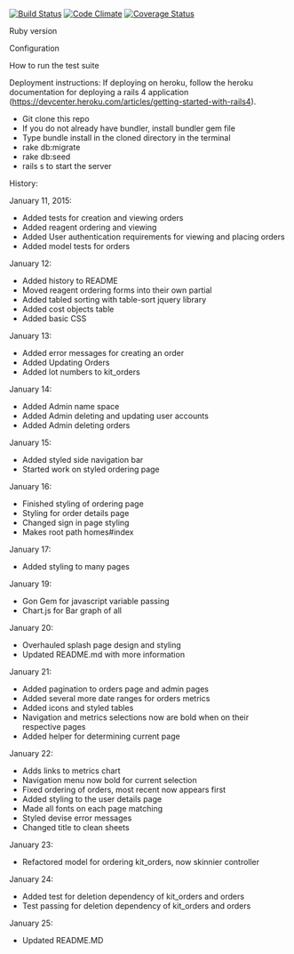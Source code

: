 [![Build Status](https://travis-ci.org/graffam/breakable_toy.svg?branch=master)](https://travis-ci.org/graffam/breakable_toy) [![Code Climate](https://codeclimate.com/github/graffam/breakable_toy.png)](https://codeclimate.com/github/graffam/breakable_toy) [![Coverage Status](https://coveralls.io/repos/graffam/breakable_toy/badge.png)](https://coveralls.io/r/graffam/breakable_toy)



Ruby version


Configuration


How to run the test suite


Deployment instructions:
  If deploying on heroku, follow the heroku documentation for deploying a rails
  4 application (https://devcenter.heroku.com/articles/getting-started-with-rails4).

  * Git clone this repo
  * If you do not already have bundler, install bundler gem file
  * Type bundle install in the cloned directory in the terminal
  * rake db:migrate
  * rake db:seed
  * rails s to start the server

History:

January 11, 2015:
* Added tests for creation and viewing orders
* Added reagent ordering and viewing
* Added User authentication requirements for viewing and placing orders
* Added model tests for orders

January 12:
* Added history to README
* Moved reagent ordering forms into their own partial
* Added tabled sorting with table-sort jquery library
* Added cost objects table
* Added basic CSS

January 13:
* Added error messages for creating an order
* Added Updating Orders
* Added lot numbers to kit_orders

January 14:
* Added Admin name space
* Added Admin deleting and updating user accounts
* Added Admin deleting orders

January 15:
* Added styled side navigation bar
* Started work on styled ordering page

January 16:
* Finished styling of ordering page
* Styling for order details page
* Changed sign in page styling
* Makes root path homes#index

January 17:
* Added styling to many pages

January 19:
* Gon Gem for javascript variable passing
* Chart.js for Bar graph of all

January 20:
* Overhauled splash page design and styling
* Updated README.md with more information

January 21:
* Added pagination to orders page and admin pages
* Added several more date ranges for orders metrics
* Added icons and styled tables
* Navigation and metrics selections now are bold when on their respective pages
* Added helper for determining current page

January 22:
* Adds links to metrics chart
* Navigation menu now bold for current selection
* Fixed ordering of orders, most recent now appears first
* Added styling to the user details page
* Made all fonts on each page matching
* Styled devise error messages
* Changed title to clean sheets

January 23:
* Refactored model for ordering kit_orders, now skinnier controller

January 24:
* Added test for deletion dependency of kit_orders and orders
* Test passing for deletion dependency of kit_orders and orders

January 25:
* Updated README.MD
